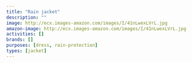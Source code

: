 ```yaml
---
title: "Rain jacket"
description: ""
image: http://ecx.images-amazon.com/images/I/41nLwexLVrL.jpg
amazon-image: http://ecx.images-amazon.com/images/I/41nLwexLVrL.jpg
activities: []
brands: []
purposes: [dress, rain-protection]
types: [jacket]
---
```

